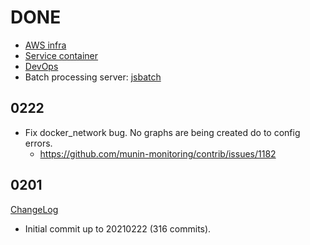 # DONE

* [AWS infra](./infra/aws.md)
* [Service container](./service/container.md)
* [DevOps](./devops.md)
* Batch processing server: [jsbatch](https://jsbatch.uws.talkingpts.org/)

## 0222

* Fix docker_network bug. No graphs are being created do to config errors.
	* https://github.com/munin-monitoring/contrib/issues/1182

## 0201

[ChangeLog](https://github.com/TalkingPts/Infrastructure/compare/0b050354daad265969df1eb03c4849ad771f1f98...86a9b4db6a6a39e8b7ed287c655e99f6ae10fdb3)

* Initial commit up to 20210222 (316 commits).
